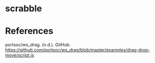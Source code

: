 # scrabble

# References

portsoc/ws_drag. (n.d.). GitHub.
    https://github.com/portsoc/ws_drag/blob/master/examples/drag-drop-move/script.js